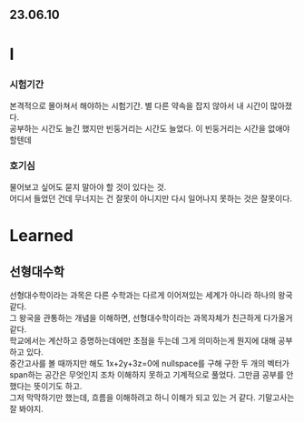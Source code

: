 ## 23.06.10
# I
### 시험기간
본격적으로 몰아쳐서 해야하는 시험기간. 별 다른 약속을 잡지 않아서 내 시간이 많아졌다.   
공부하는 시간도 늘긴 했지만 빈둥거리는 시간도 늘었다. 이 빈둥거리는 시간을 없애야 할텐데
### 호기심
물어보고 싶어도 묻지 말아야 할 것이 있다는 것.  
어디서 들었던 건데 무너지는 건 잘못이 아니지만 다시 일어나지 못하는 것은 잘못이다.
# Learned
## 선형대수학
선형대수학이라는 과목은 다른 수학과는 다르게 이어져있는 세계가 아니라 하나의 왕국 같다.   
그 왕국을 관통하는 개념을 이해하면, 선형대수학이라는 과목자체가 친근하게 다가올거 같다.   
학교에서는 계산하고 증명하는데에만 초점을 두는데 그게 의미하는게 뭔지에 대해 공부하고 있다.   
중간고사를 볼 때까지만 해도 1x+2y+3z=0에 nullspace를 구해 구한 두 개의 벡터가 span하는 공간은 무엇인지 조차 이해하지 못하고 기계적으로 풀었다.
그만큼 공부를 안했다는 뜻이기도 하고.   
그저 막막하기만 했는데, 흐름을 이해하려고 하니 이해가 되고 있는 거 같다. 기말고사는 잘 봐야지.
